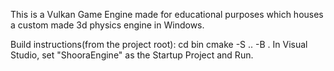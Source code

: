 This is a Vulkan Game Engine made for educational purposes which houses a custom made 3d physics engine in Windows.

Build instructions(from the project root):
cd bin
cmake -S .. -B .
In Visual Studio, set "ShooraEngine" as the Startup Project and Run.
